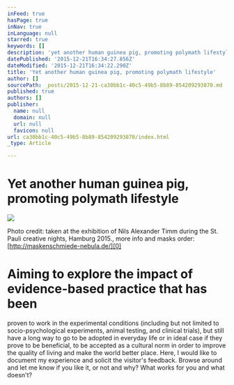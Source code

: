 ```yaml
---
inFeed: true
hasPage: true
inNav: true
inLanguage: null
starred: true
keywords: []
description: 'yet another human guinea pig, promoting polymath lifestyle'
datePublished: '2015-12-21T16:34:27.856Z'
dateModified: '2015-12-21T16:34:22.290Z'
title: 'Yet another human guinea pig, promoting polymath lifestyle'
author: []
sourcePath: _posts/2015-12-21-ca30bb1c-40c5-49b5-8b89-854209293870.md
published: true
authors: []
publisher:
  name: null
  domain: null
  url: null
  favicon: null
url: ca30bb1c-40c5-49b5-8b89-854209293870/index.html
_type: Article

---
```

# **Yet another human guinea pig, promoting polymath lifestyle**
![](https://the-grid-user-content.s3-us-west-2.amazonaws.com/cfd4cba6-ed50-4bcb-b72d-86abfe711729.jpg)

Photo credit: taken at the exhibition of Nils Alexander Timm during the St. Pauli creative nights, Hamburg 2015., more info and masks order: [http://maskenschmiede-nebula.de/][0]

# Aiming to explore the impact of evidence-based practice that has been 
proven to work in the experimental conditions (including but not limited
to socio-psychological experiments, animal testing, and clinical 
trials), but still have a long way to go to be adopted in everyday life 
or in ideal case if they prove to be beneficial, to be accepted as a 
cultural norm in order to improve the quality of living and make the 
world better place. Here, I would like to document my experience and 
solicit the visitor's feedback. Browse around and let me know if you 
like it, or not and why? What works for you and what doesn't?

[0]: http://maskenschmiede-nebula.de/